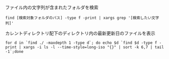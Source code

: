 ファイル内の文字列が含まれたフォルダを検索
```
find [検索対象フォルダのパス] -type f -print | xargs grep '[検索したい文字列]'
```


カレントディレクトリ配下のディレクトリ内の最新更新日のファイルを表示
```
for d in `find ./ -maxdepth 1 -type d`; do echo $d `find $d -type f -print | xargs -i ls -l --time-style=long-iso "{}" | sort -k 6,7 | tail -1`;done
```
